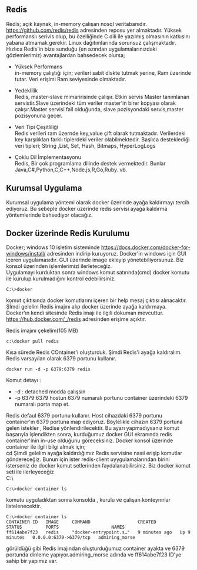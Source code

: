 
## Redis ## 
Redis; açık kaynak, in-memory çalışan nosql veritabanıdır. https://github.com/redis/redis adresinden reposu yer almaktadır.
Yüksek performanslı serivis olup, bu özelliğinde C dili ile yazılmış olmasının katkısını  yabana atmamak gerekir. Linux dağıtımlarında sorunsuz çalışmaktadır. Hızlıca Redis'in bize sunduğu (en azından uygulamalarınızdaki gözlemlerimiz) avantajlardan bahsedecek olursa;  
* Yüksek Performans  
in-memory çalıştığı için; verileri sabit diskte tutmak yerine, Ram üzerinde tutar. Veri erişimi Ram seviyesinde olmaktadır.
* Yedeklilik  
Redis, master-slave mimaririsinde çalışır. Etkin servis Master tanımlanan servistir.Slave üzerindeki tüm veriler master'in birer kopyası olarak çalışır.Master servisi  fail olduğunda, slave pozisyondaki servis,master pozisyonuna geçer. 

* Veri Tipi Çeşitliliği  
Redis verileri ram üzernde key,value çift olarak tutmaktadır. Verilerdeki key karşılıkları farklı tiplerdeki veriler olabilmektedir. Başlıca desteklediği veri tipleri; String ,List, Set, Hash, Bitmaps, HyperLogLogs

* Çoklu Dil İmplementasyonu  
Redis, Bir çok programlama dilinde destek vermektedir. Bunlar Java,C#,Python,C,C++,Node.js,R,Go,Ruby. vb.  
## Kurumsal Uygulama ##   

Kurumsal uygulama yöntemi olarak docker üzerinde ayağa kaldırmayı tercih ediyoruz. Bu sebeple docker üzerinde redis servisi ayağa kaldırma yöntemlerinde bahsediyor olacağız.

## Docker üzerinde Redis Kurulumu ##  
Docker; windows 10 işletim sisteminde https://docs.docker.com/docker-for-windows/install/ adresinden indirip kuruyoruz. Docker'in windows için GUI içeren uygulamasıdır. GUI üzerinde image ekleyip yönetebiliyorsunuz. Biz konsol üzerinden işlemlerimizi ilerleteceğiz.  
Uygulamayı kurduktan sonra windows komut satırında(cmd) docker komutu ile kurulup kurulmadığını kontrol edebilirsiniz.
```
C:\>docker 
```


komut çıktısında docker komutlarını içeren bir help mesaj çıktısı alınacaktır. Şİmdi gelelim Redis imajını alıp docker üzerinde ayağa kaldırmaya.   
Docker'ın kendi sitesinde Redis imajı ile ilgili dokuman mevcuttur. https://hub.docker.com/_/redis adresinden erişime açıktır.

Redis imajını çekelim(105 MB)  
```
c:\docker pull redis
```  

Kısa sürede Redis COntainer'i oluşturduk. Şimdi Redis'i ayağa kaldıralım. Redis varsayılan olarak 6379 portunu kullanır.   

```
docker run -d -p 6379:6379 redis

```    
Komut detayı :  
* -d : detached modda çalışsın
* -p 6379:6379 hostun 6379 numaralı portunu container üzerindeki 6379 numaralı porta map et.   

Redis defaul 6379 portunu kullanır. Host cihazdaki 6379 portunu container'ın 6379 portuna map ediyoruz. Böylelikle cihazın 6379 portuna gelen istekler , Redise yönlendirilecektir. Bu ayarı yapmadıysanız 
komut başarıyla işlendikten sonra, kurduğumuz docker GUI ekranında redis container'inin in-use olduğunu göreceksiniz.
Docker konsol üzerinde container ile ilgili bilgi almak için;  
cd 
Şimdi gelelim ayağa kaldırdığımız Redis servisine nasıl erişip komutlar göndereceğiz. Bunun için ister redis-client uyygulamalarından birini isterseniz de docker komut setlerinden faydalanabilirsiniz. Biz docker komut seti ile ilerleyeceğiz  
C:\\

```
C:\>docker container ls

```
komutu uyguladıktan sonra konsolda , kurulu ve çalışan konteynırlar listelenecektir.  

``` 
C:\>docker container ls
CONTAINER ID   IMAGE     COMMAND                  CREATED         STATUS         PORTS                    NAMES
ff614abe7f23   redis     "docker-entrypoint.s…"   9 minutes ago   Up 9 minutes   0.0.0.0:6379->6379/tcp   admiring_morse

```

görüldüğü gibi Redis imajından oluşturduğumuz container ayakta ve 6379 portunda dinleme yapıyor.admiring_morse adında ve ff614abe7f23 ID'ye sahip bir yapımız var.  






